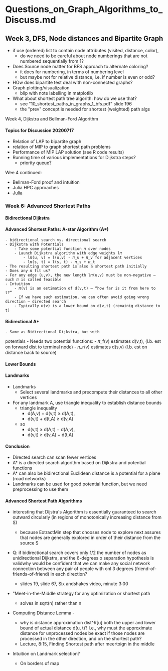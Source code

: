Questions_on_Graph_Algorithms_to_Discuss.md
=================================================

Week 3, DFS, Node distances and Bipartite Graph
-----------------------------------------------
- if use (ordered) list to contain node attributes (visited, distance, color),
    - do we need to be careful about node numberings that are not numbered sequentially from 1?
- Does Source node matter for BFS approach to alternate coloring?
    - it does for numbering, in terms of numbering level
    - but maybe not for relative distance, i.e. if number is even or odd?
- HOw does bipartite test deal with non-connected graphs?
- Graph plotting/visualization
    - blip with note labelling in matplotlib
- What about shortest path tree algorith: how do we use that?
    - see "10_shortest_paths_in_graphs_1_bfs.pdf" slide 196
    - the "prev" concept is needed for shortest (weighted) path algs

Week 4, Dijkstra and Bellman-Ford Algorithm

#### Topics for Discussion 20200717
- Relation of LAP to bipartite graph
- relation of MIP to graph shortest path problems
- Performance of MIP LAP solution (see R code results)
- Running time of various implementations for Dijkstra steps?
    - priority queue?


Wee 4 continued:
- Bellman-Ford proof and intuition
- Julia HPC approaches
- Julia

### Week 6: Advanced Shortest Paths

#### Bidirectional Dijkstra

#### Advanced Shortest Paths: A-star Algorithm (A*)
    - bidirectional search vs. directional search
    - Dijkstra with Potentials
        - Take some potential function 𝜋 over nodes
        - Launch Dijkstra algorithm with edge weights l𝜋
            - l𝜋(u, v) = l(u,v) - 𝜋_u + 𝜋_v for adjacent vertices
            - l𝜋(s, t) = l(s, t) - 𝜋_s + 𝜋_t
    - The resulting shortest path is also a shortest path initially 
    - Does any 𝜋 fit us?
    - For any edge (u,v), the new length l𝜋(u,v) must be non-negative — such 𝜋 is called feasible
    - Intuition
        - 𝜋(v) is an estimation of d(v,t) — “how far is it from here to t?”
        - If we have such estimation, we can often avoid going wrong direction — directed search
        - Typically 𝜋(v) is a lower bound on d(v,t) (remainig distance to t)

#### Bidirectional A*
    - Same as Bidirectional Dijkstra, but with
potentials
    - Needs two potential functions: 
        - 𝜋_f(v) estimates d(v,t), (l.b. est on forward dist to terminal node)
        - 𝜋_r(v) estimates d(s,v) (l.b. est on distance back to source)

#### Lower Bounds

#### Landmarks
- Landmarks
    - Select several landmarks and precompute their distances to all other vertices
- For any landmark A, use triangle inequality to establish distance bounds
    - triangle inequality
        - d(A,v) + d(v,t) ≥ d(A,t), 
        - d(v,t) + d(t,A) ≥ d(v,A) 
    - so
        - d(v,t) ≥ d(A,t) − d(A,v), 
        - d(v,t) ≥ d(v,A) − d(t,A)

#### Conclusion
- Directed search can scan fewer vertices
- A* is a directed search algorithm based on Dijkstra and potential functions
- A* can also be bidirectional Euclidean distance is a potential for a
plane (road networks)
- Landmarks can be used for good potential function, but we need preprocessing to use them

#### Advanced Shortest Path Algorithms
- interesting that Dijstra's Algorithm is essentially guaranteed to search outward circularly (in regions of monotonically increasing distance from S)
    - because ExtractMin step that chooses node to explore next assures that nodes are generally explored in order of their distance from the source S

- Q: if bidirectional search covers only 1/2 the number of nodes as unidirectional Dijkstra, and the 6-degrees o separation hypothesis is validwhy would be confident that we can make any social network connection between any pair of people with onl 3 degrees (friend-of-friends-of-friend) in each direction?
    - slides 19, slide 67, Six andshakes video, minute 3:00
- "Meet-in-the-Middle strategy for any optimization or shortest path
    - solves in sqrt(n) rather than n    
  
- Computing Distance Lemma - 
    - why is distance approximation dist^R[u] both the upper and lower bound of actual distance d(u, t)? I.e., why must the approximate distance for unprocessed nodes be exact if those nodes are processed in the other direction, and on the shortest path?
    - Lecture, 8:15, Finding Shortest path after meertoign in the middle

- Intuition on Landmark selection?
    - On borders of map
